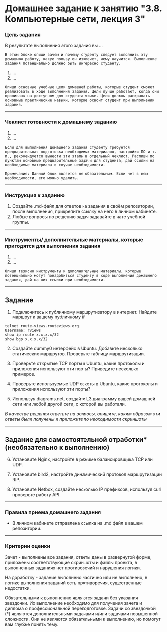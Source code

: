 # Домашнее задание к занятию "3.8. Компьютерные сети, лекция 3"

### Цель задания

В результате выполнения этого задания вы ... 

`В этом блоке опиши зачем и почему студенту следует выполнить эту домашнюю работу, какую пользу он извлечет, чему научится. Выполнение задания потенциально должно быть интересно студенту.`

1. ...
2. ...

`Опиши основные учебные цели домашней работы, которые студент сможет реализовать в ходе выполнения задания. Цели лучше работают, когда они прописаны на доступном для студента языке. Цели должны раскрывать основные практические навыки, которые освоит студент при выполнении задания.`

------

### Чеклист готовности к домашнему заданию

1. ...
2. ...

`Если для выполнения домашнего задания студенту требуется предварительная подготовка необходимых материалов, настройки ПО и т. п., рекомендуется вынести эти этапы в отдельный чеклист. Распиши по пунктам основные предварительные задачи для студента, дай ссылки на необходимые материалы в случае необходимости.`

`Примечание: Данный блок является не обязательным. Если нет в нем необходимости, его можно удалить.`

------

### Инструкция к заданию

1. Создайте .md-файл для ответов на задания в своём репозитории, после выполнения, прикрепите ссылку на него в личном кабинете.
2. Любые вопросы по решению задач задавайте в чате учебной группы.

------

### Инструменты/ дополнительные материалы, которые пригодятся для выполнения задания

1. ...
2. ...

`Опиши тезисно инструменты и дополнительные материалы, которые потенциально могут понадобиться студенту в ходе выполнения домашнего задания, дай на них ссылки при необходимости.`

------

## Задание

1. Подключитесь к публичному маршрутизатору в интернет. Найдите маршрут к вашему публичному IP
```
telnet route-views.routeviews.org
Username: rviews
show ip route x.x.x.x/32
show bgp x.x.x.x/32
```
2. Создайте dummy0 интерфейс в Ubuntu. Добавьте несколько статических маршрутов. Проверьте таблицу маршрутизации.

3. Проверьте открытые TCP порты в Ubuntu, какие протоколы и приложения используют эти порты? Приведите несколько примеров.

4. Проверьте используемые UDP сокеты в Ubuntu, какие протоколы и приложения используют эти порты?

5. Используя diagrams.net, создайте L3 диаграмму вашей домашней сети или любой другой сети, с которой вы работали. 


*В качестве решения ответьте на вопросы, опишите, каким образом эти ответы были получены и приложите по неоходимости скриншоты*

 ---
 
## Задание для самостоятельной отработки* (необязательно к выполнению)

6. Установите Nginx, настройте в режиме балансировщика TCP или UDP.

7. Установите bird2, настройте динамический протокол маршрутизации RIP.

8. Установите Netbox, создайте несколько IP префиксов, используя curl проверьте работу API.

----

### Правила приема домашнего задания

- В личном кабинете отправлена ссылка на .md файл в вашем репозитории.

-----

### Критерии оценки

Зачет - выполнены все задания, ответы даны в развернутой форме, приложены соответствующие скриншоты и файлы проекта, в выполненных заданиях нет противоречий и нарушения логики.

На доработку - задание выполнено частично или не выполнено, в логике выполнения заданий есть противоречия, существенные недостатки. 
 
Обязательными к выполнению являются задачи без указания звездочки. Их выполнение необходимо для получения зачета и диплома о профессиональной переподготовке.
Задачи со звездочкой (*) являются дополнительными задачами и/или задачами повышенной сложности. Они не являются обязательными к выполнению, но помогут вам глубже понять тему.
